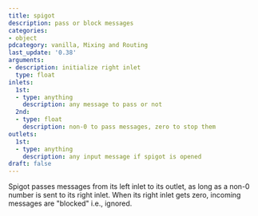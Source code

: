 ```yaml
---
title: spigot
description: pass or block messages
categories:
- object
pdcategory: vanilla, Mixing and Routing
last_update: '0.38'
arguments:
- description: initialize right inlet
  type: float
inlets:
  1st:
  - type: anything
    description: any message to pass or not
  2nd:
  - type: float
    description: non-0 to pass messages, zero to stop them
outlets:
  1st:
  - type: anything
    description: any input message if spigot is opened
draft: false
---
```

Spigot passes messages from its left inlet to its outlet,  as long as a non-0 number is sent to its right inlet. When its right inlet gets zero,  incoming messages are "blocked" i.e.,  ignored.
